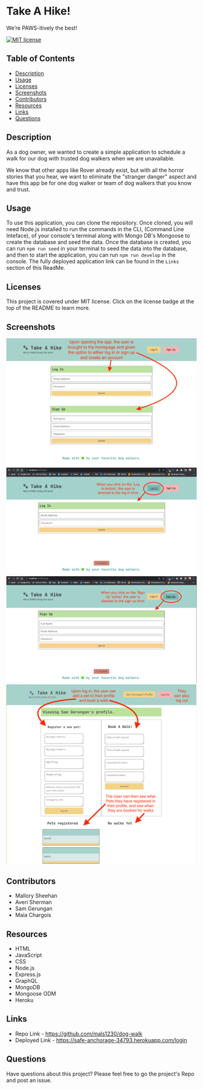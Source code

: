 # Take A Hike! 
We’re PAWS-itively the best! 

[![MIT license](https://img.shields.io/badge/License-MIT-green.svg)](https://lbesson.mit-license.org/)
  
## Table of Contents
* [Description](#description)
* [Usage](#usage)
* [Licenses](#licenses)
* [Screenshots](#screenshots)
* [Contributors](#contributors)
* [Resources](#resources)
* [Links](#links)
* [Questions](#questions)

## Description
As a dog owner, we wanted to create a simple application to schedule a walk for our dog with trusted dog walkers when we are unavailable. 

We know that other apps like Rover already exist, but with all the horror stories that you hear, we want to eliminate the "stranger danger" aspect and have this app be for one dog walker or team of dog walkers that you know and trust.

## Usage
To use this application, you can clone the repository. Once cloned, you will need Node.js installed to run the commands in the CLI, (Command Line Inteface), of your console's terminal along with Mongo DB's Mongoose to create the database and seed the data. Once the database is created, you can run `npm run seed` in your terminal to seed the data into the database, and then to start the application, you can run `npm run develop` in the console. The fully deployed application link can be found in the `Links` section of this ReadMe.

## Licenses
This project is covered under MIT license.  Click on the license badge at the top of the README to learn more.

## Screenshots
<img src="./images/homepage.png" alt="Screenshot of Homepage">
<img src="./images/login.png" alt="Screenshot of Log In Page">
<img src="./images/signup.png" alt="Screenshot of Sign Up Page">
<img src="./images/profile.png" alt="Screenshot of Profile Page">

## Contributors
* Mallory Sheehan
* Averi Sherman 
* Sam Gerungan
* Maia Chargois
## Resources
* HTML
* JavaScript
* CSS
* Node.js
* Express.js
* GraphQL
* MongoDB
* Mongoose ODM
* Heroku 

## Links
* Repo Link - https://github.com/mals1230/dog-walk
* Deployed Link - https://safe-anchorage-34793.herokuapp.com/login

## Questions 
Have questions about this project? Please feel free to go the project's Repo and post an issue.